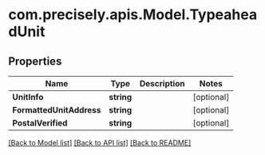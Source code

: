 
# com.precisely.apis.Model.TypeaheadUnit

## Properties

Name | Type | Description | Notes
------------ | ------------- | ------------- | -------------
**UnitInfo** | **string** |  | [optional] 
**FormattedUnitAddress** | **string** |  | [optional] 
**PostalVerified** | **string** |  | [optional] 

[[Back to Model list]](../README.md#documentation-for-models)
[[Back to API list]](../README.md#documentation-for-api-endpoints)
[[Back to README]](../README.md)

